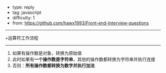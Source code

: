 
- type: reply
- tag: javascript
- difficulty:  1
- from: https://github.com/hawx1993/Front-end-Interview-questions

--------

+运算符工作流程

---------

1. 如果有操作数是对象，转换为原始值
2. 此时如果有**一个操作数是字符串**，其他的操作数都转换为字符串并执行连接
3. 否则：**所有操作数都转换为数字并执行加法**

